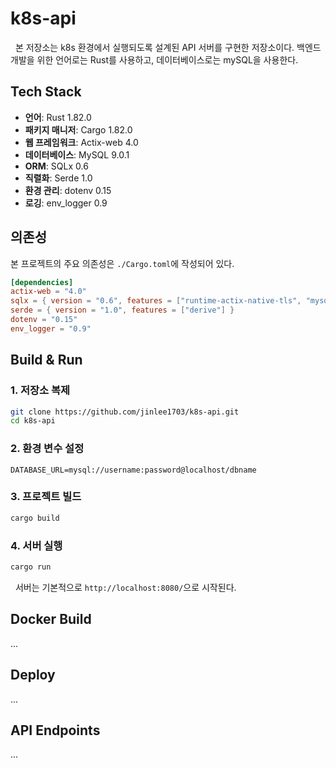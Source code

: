 # k8s-api

&nbsp; 본 저장소는 k8s 환경에서 실행되도록 설계된 API 서버를 구현한 저장소이다. 백엔드 개발을 위한 언어로는 Rust를 사용하고, 데이터베이스로는 mySQL을 사용한다.

## Tech Stack

- **언어**: Rust 1.82.0
- **패키지 매니저**: Cargo 1.82.0
- **웹 프레임워크**: Actix-web 4.0
- **데이터베이스**: MySQL 9.0.1
- **ORM**: SQLx 0.6
- **직렬화**: Serde 1.0
- **환경 관리**: dotenv 0.15
- **로깅**: env_logger 0.9

## 의존성

본 프로젝트의 주요 의존성은 `./Cargo.toml`에 작성되어 있다.

```toml
[dependencies]
actix-web = "4.0"
sqlx = { version = "0.6", features = ["runtime-actix-native-tls", "mysql"] }
serde = { version = "1.0", features = ["derive"] }
dotenv = "0.15"
env_logger = "0.9"
```

## Build & Run

### 1. 저장소 복제

```bash
git clone https://github.com/jinlee1703/k8s-api.git
cd k8s-api
```

### 2. 환경 변수 설정

```plaintext
DATABASE_URL=mysql://username:password@localhost/dbname
```

### 3. 프로젝트 빌드

```bash
cargo build
```

### 4. 서버 실행

```bash
cargo run
```

&nbsp; 서버는 기본적으로 `http://localhost:8080/`으로 시작된다.

## Docker Build

...

## Deploy

...

## API Endpoints

...
